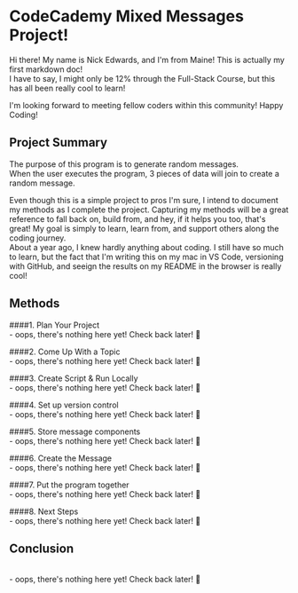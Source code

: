 # CodeCademy Mixed Messages Project!

Hi there! My name is Nick Edwards, and I'm from Maine!
This is actually my first markdown doc!<br>
I have to say, I might only be 12% through the Full-Stack Course, 
but this has all been really cool to learn!

I'm looking forward to meeting fellow coders within this community!
Happy Coding!

## Project Summary

The purpose of this program is to generate random messages.
<br>When the user executes the program, 3 pieces of data will join to create a random message.

Even though this is a simple project to pros I'm sure, I intend to document my methods as I complete the project.
Capturing my methods will be a great reference to fall back on, build from, and hey, if it helps you too, that's great!
My goal is simply to learn, learn from, and support others along the coding journey.
<br>About a year ago, I knew hardly anything about coding. I still have so much to learn, but the fact that I'm writing this on my mac in VS Code, versioning with GitHub, and seeign the results on my README in the browser is really cool!

## Methods

####1. Plan Your Project
<br>    - oops, there's nothing here yet! Check back later! :zany_face:

####2. Come Up With a Topic
<br>    - oops, there's nothing here yet! Check back later! :zany_face:

####3. Create Script & Run Locally
<br>    - oops, there's nothing here yet! Check back later! :zany_face:

####4. Set up version control
<br>    - oops, there's nothing here yet! Check back later! :zany_face:

####5. Store message components
<br>    - oops, there's nothing here yet! Check back later! :zany_face:

####6. Create the Message
<br>    - oops, there's nothing here yet! Check back later! :zany_face:

####7. Put the program together
<br>    - oops, there's nothing here yet! Check back later! :zany_face:

####8. Next Steps
<br>    - oops, there's nothing here yet! Check back later! :zany_face:


## Conclusion
<br>    - oops, there's nothing here yet! Check back later! :zany_face:


